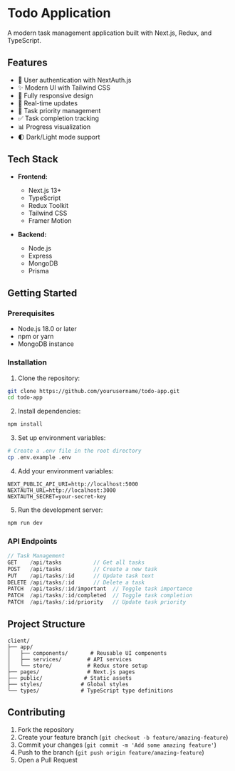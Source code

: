 # Todo Application

A modern task management application built with Next.js, Redux, and TypeScript.

## Features

- 🔐 User authentication with NextAuth.js
- ✨ Modern UI with Tailwind CSS
- 📱 Fully responsive design
- 🔄 Real-time updates
- 🎯 Task priority management
- ✅ Task completion tracking
- 📊 Progress visualization
- 🌓 Dark/Light mode support

## Tech Stack

- **Frontend:**
  - Next.js 13+
  - TypeScript
  - Redux Toolkit
  - Tailwind CSS
  - Framer Motion

- **Backend:**
  - Node.js
  - Express
  - MongoDB
  - Prisma

## Getting Started

### Prerequisites

- Node.js 18.0 or later
- npm or yarn
- MongoDB instance

### Installation

1. Clone the repository:
```bash
git clone https://github.com/yourusername/todo-app.git
cd todo-app
```

2. Install dependencies:
```bash
npm install
```

3. Set up environment variables:
```bash
# Create a .env file in the root directory
cp .env.example .env
```

4. Add your environment variables:
```env
NEXT_PUBLIC_API_URI=http://localhost:5000
NEXTAUTH_URL=http://localhost:3000
NEXTAUTH_SECRET=your-secret-key
```

5. Run the development server:
```bash
npm run dev
```

### API Endpoints

```typescript
// Task Management
GET    /api/tasks          // Get all tasks
POST   /api/tasks          // Create a new task
PUT    /api/tasks/:id      // Update task text
DELETE /api/tasks/:id      // Delete a task
PATCH  /api/tasks/:id/important  // Toggle task importance
PATCH  /api/tasks/:id/completed  // Toggle task completion
PATCH  /api/tasks/:id/priority   // Update task priority
```

## Project Structure

```
client/
├── app/
│   ├── components/       # Reusable UI components
│   ├── services/        # API services
│   └── store/           # Redux store setup
├── pages/               # Next.js pages
├── public/             # Static assets
├── styles/            # Global styles
└── types/             # TypeScript type definitions
```

## Contributing

1. Fork the repository
2. Create your feature branch (`git checkout -b feature/amazing-feature`)
3. Commit your changes (`git commit -m 'Add some amazing feature'`)
4. Push to the branch (`git push origin feature/amazing-feature`)
5. Open a Pull Request
